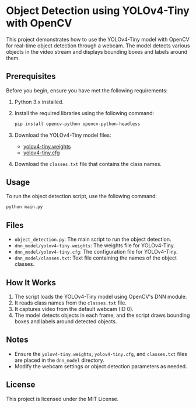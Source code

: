 
# Object Detection using YOLOv4-Tiny with OpenCV

This project demonstrates how to use the YOLOv4-Tiny model with OpenCV for real-time object detection through a webcam. The model detects various objects in the video stream and displays bounding boxes and labels around them.

## Prerequisites

Before you begin, ensure you have met the following requirements:

1. Python 3.x installed.
2. Install the required libraries using the following command:
   ```bash
   pip install opencv-python opencv-python-headless
   ```
3. Download the YOLOv4-Tiny model files:
   - [yolov4-tiny.weights](https://github.com/AlexeyAB/darknet/releases/download/yolov4/yolov4-tiny.weights)
   - [yolov4-tiny.cfg](https://github.com/AlexeyAB/darknet/blob/master/cfg/yolov4-tiny.cfg)

4. Download the `classes.txt` file that contains the class names.

## Usage

To run the object detection script, use the following command:

```bash
python main.py
```

## Files

- `object_detection.py`: The main script to run the object detection.
- `dnn_model/yolov4-tiny.weights`: The weights file for YOLOv4-Tiny.
- `dnn_model/yolov4-tiny.cfg`: The configuration file for YOLOv4-Tiny.
- `dnn_model/classes.txt`: Text file containing the names of the object classes.

## How It Works

1. The script loads the YOLOv4-Tiny model using OpenCV's DNN module.
2. It reads class names from the `classes.txt` file.
3. It captures video from the default webcam (ID 0).
4. The model detects objects in each frame, and the script draws bounding boxes and labels around detected objects.

## Notes

- Ensure the `yolov4-tiny.weights`, `yolov4-tiny.cfg`, and `classes.txt` files are placed in the `dnn_model` directory.
- Modify the webcam settings or object detection parameters as needed.

## License

This project is licensed under the MIT License.

